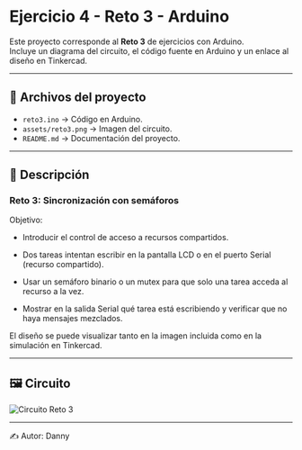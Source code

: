 # Ejercicio 4 - Reto 3 - Arduino

Este proyecto corresponde al **Reto 3** de ejercicios con Arduino.  
Incluye un diagrama del circuito, el código fuente en Arduino y un enlace al diseño en Tinkercad.  

---

## 📂 Archivos del proyecto

- `reto3.ino` → Código en Arduino.
- `assets/reto3.png` → Imagen del circuito.
- `README.md` → Documentación del proyecto.

---

## 📝 Descripción

### Reto 3: Sincronización con semáforos
Objetivo: 
- Introducir el control de acceso a recursos compartidos.


- Dos tareas intentan escribir en la pantalla LCD o en el puerto Serial (recurso compartido).
- Usar un semáforo binario o un mutex para que solo una tarea acceda al recurso a la vez.
- Mostrar en la salida Serial qué tarea está escribiendo y verificar que no haya mensajes mezclados.


El diseño se puede visualizar tanto en la imagen incluida como en la simulación en Tinkercad.

---

## 🖼️ Circuito

![Circuito Reto 3](./assets/reto3.jpeg)

---

✍️ Autor: Danny
